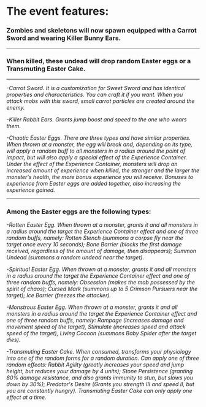 # The event features: 

### Zombies and skeletons will now spawn equipped with a Carrot Sword and wearing Killer Bunny Ears.

***

### When killed, these undead will drop random Easter eggs or a Transmuting Easter Cake.

***

*-Carrot Sword. It is a customization for Sweet Sword and has identical properties and characteristics. You can craft it if you want. When you attack mobs with this sword, small carrot particles are created around the enemy.*
 
*-Killer Rabbit Ears. Grants jump boost and speed to the one who wears them.*
 
*-Chaotic Easter Eggs. There are three types and have similar properties. When thrown at a monster, the egg will break and, depending on its type, will apply a random buff to all monsters in a radius around the point of impact, but will also apply a special effect of the Experience Container. Under the effect of the Experience Container, monsters will drop an increased amount of experience when killed, the stronger and the larger the monster's health, the more bonus experience you will receive. Bonuses to experience from Easter eggs are added together, also increasing the experience gained.*
	
***
	
### Among the Easter eggs are the following types:

*-Rotten Easter Egg. When thrown at a monster, grants it and all monsters in a radius around the target the Experience Container effect and one of three random buffs, namely: Rotten Stench (summons a corpse fly near the target once every 10 seconds); Bone Barrier (blocks the first damage received, regardless of the amount of damage, then disappears); Summon Undead (summons a random undead near the target).*

*-Spiritual Easter Egg. When thrown at a monster, grants it and all monsters in a radius around the target the Experience Container effect and one of three random buffs, namely: Obsession (makes the mob possessed by the spirit of chaos); Cursed Mark (summons up to 5 Crimson Pursuers near the target); Ice Barrier (freezes the attacker).*

*-Monstrous Easter Egg. When thrown at a monster, grants it and all monsters in a radius around the target the Experience Container effect and one of three random buffs, namely: Rampage (increases damage and movement speed of the target), Stimulate (increases speed and attack speed of the target), Living Cocoon (summons Baby Spider after the target dies).*

*-Transmuting Easter Cake. When consumed, transforms your physiology into one of the random forms for a random duration. Can apply one of three random effects: Rabbit Agility (greatly increases your speed and jump height, but reduces your damage by 4 units); Stone Persistence (granting 80% damage resistance, and also grants immunity to stun, but slows you down by 30%); Predator's Desire (Grants you strength III and speed II, but you are constantly hungry). Transmuting Easter Cake can only apply one effect at a time.*

